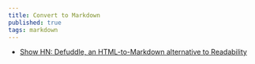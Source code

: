 ```yaml
---
title: Convert to Markdown
published: true
tags: markdown
---
```

> 

- [Show HN: Defuddle, an HTML-to-Markdown alternative to Readability](https://news.ycombinator.com/item?id=44067409)